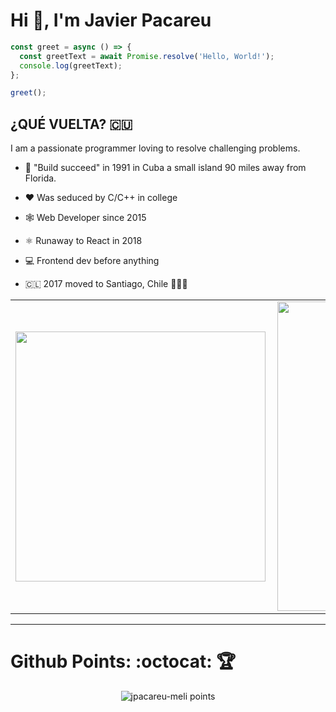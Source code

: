 # Hi 👋, I'm Javier Pacareu

```javascript
const greet = async () => {
  const greetText = await Promise.resolve('Hello, World!');
  console.log(greetText);
};

greet();
```

## ¿QUÉ VUELTA? 🇨🇺

I am a passionate programmer loving to resolve challenging problems.

- 🚀 "Build succeed" in 1991 in Cuba a small island 90 miles away from Florida.

- ❤️ Was seduced by C/C++ in college

- 🕸️ Web Developer since 2015

- ⚛️ Runaway to React in 2018

- 💻 Frontend dev before anything 

- 🇨🇱 2017 moved to Santiago, Chile 🗿🥑🍷

 
<!--
<p align="left"> <img src="https://komarev.com/ghpvc/?username=jpacareu-meli" alt="jpacareu-meli" /> </p>
-->

<center>
  <table>
    <tr>
        <td><img width="400px" align="left" src="https://github-readme-stats.vercel.app/api/top-langs/?username=jpacareu-meli&hide=html&layout=compact&show_icons=true&theme=gruvbox" /></td>
        <td><img width="495px" align="left" src="https://github-readme-stats.vercel.app/api?username=jpacareu-meli&show_icons=true&theme=gruvbox" /></td>
    </tr>   
  </table>
</center>  

---

# Github Points: :octocat: 🏆️
<p align="center">
    <img src="https://github-profile-trophy.vercel.app/?username=jpacareu-meli&theme=onedark&margin-w=7&hide_border=true" alt="jpacareu-meli points"/>
</p>
